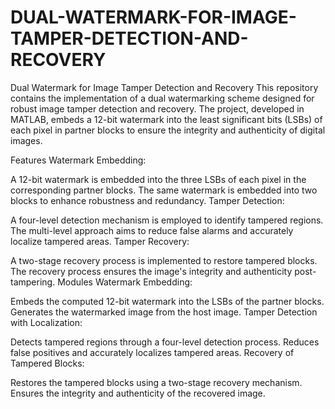 # DUAL-WATERMARK-FOR-IMAGE-TAMPER-DETECTION-AND-RECOVERY
Dual Watermark for Image Tamper Detection and Recovery
This repository contains the implementation of a dual watermarking scheme designed for robust image tamper detection and recovery. The project, developed in MATLAB, embeds a 12-bit watermark into the least significant bits (LSBs) of each pixel in partner blocks to ensure the integrity and authenticity of digital images.

Features
Watermark Embedding:

A 12-bit watermark is embedded into the three LSBs of each pixel in the corresponding partner blocks.
The same watermark is embedded into two blocks to enhance robustness and redundancy.
Tamper Detection:

A four-level detection mechanism is employed to identify tampered regions.
The multi-level approach aims to reduce false alarms and accurately localize tampered areas.
Tamper Recovery:

A two-stage recovery process is implemented to restore tampered blocks.
The recovery process ensures the image's integrity and authenticity post-tampering.
Modules
Watermark Embedding:

Embeds the computed 12-bit watermark into the LSBs of the partner blocks.
Generates the watermarked image from the host image.
Tamper Detection with Localization:

Detects tampered regions through a four-level detection process.
Reduces false positives and accurately localizes tampered areas.
Recovery of Tampered Blocks:

Restores the tampered blocks using a two-stage recovery mechanism.
Ensures the integrity and authenticity of the recovered image.
